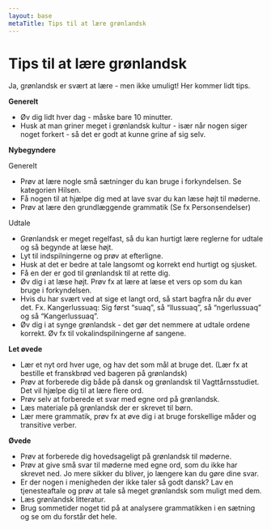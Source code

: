 ```yaml
---
layout: base
metaTitle: Tips til at lære grønlandsk
---
```

# Tips til at lære grønlandsk

Ja, grønlandsk er svært at lære - men ikke umuligt! Her kommer lidt tips.

**Generelt**

- Øv dig lidt hver dag - måske bare 10 minutter.
- Husk at man griner meget i grønlandsk kultur - især når nogen siger noget forkert - så det er godt at kunne grine af sig selv.

**Nybegyndere**

Generelt

- Prøv at lære nogle små sætninger du kan bruge i forkyndelsen. Se kategorien Hilsen.
- Få nogen til at hjælpe dig med at lave svar du kan læse højt til møderne.
- Prøv at lære den grundlæggende grammatik (Se fx Personsendelser)

Udtale

- Grønlandsk er meget regelfast, så du kan hurtigt lære reglerne for udtale og så begynde at læse højt.
- Lyt til indspilningerne og prøv at efterligne.
- Husk at det er bedre at tale langsomt og korrekt end hurtigt og sjusket.
- Få en der er god til grønlandsk til at rette dig.
- Øv dig i at læse højt. Prøv fx at lære at læse et vers op som du kan bruge i forkyndelsen.
- Hvis du har svært ved at sige et langt ord, så start bagfra når du øver det. Fx. Kangerlussuaq: Sig først “suaq”, så “llussuaq”, så “ngerlussuaq” og så “Kangerlussuaq”.
- Øv dig i at synge grønlandsk - det gør det nemmere at udtale ordene korrekt. Øv fx til vokalindspilningerne af sangene.

**Let øvede**

- Lær et nyt ord hver uge, og hav det som mål at bruge det. (Lær fx at bestille et franskbrød ved bageren på grønlandsk)
- Prøv at forberede dig både på dansk og grønlandsk til Vagttårnsstudiet. Det vil hjælpe dig til at lære flere ord.
- Prøv selv at forberede et svar med egne ord på grønlandsk.
- Læs materiale på grønlandsk der er skrevet til børn.
- Lær mere grammatik, prøv fx at øve dig i at bruge forskellige måder og transitive verber.

**Øvede**

- Prøv at forberede dig hovedsageligt på grønlandsk til møderne.
- Prøv at give små svar til møderne med egne ord, som du ikke har skrevet ned. Jo mere sikker du bliver, jo længere kan du gøre dine svar.
- Er der nogen i menigheden der ikke taler så godt dansk? Lav en tjenesteaftale og prøv at tale så meget grønlandsk som muligt med dem.
- Læs grønlandsk litteratur.
- Brug sommetider noget tid på at analysere grammatikken i en sætning og se om du forstår det hele.